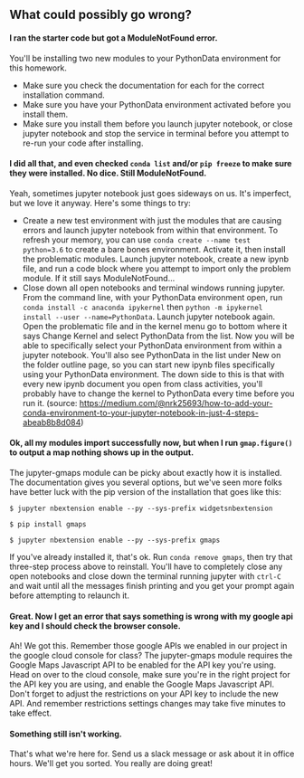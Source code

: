 ## What could possibly go wrong?

#### I ran the starter code but got a ModuleNotFound error.

You'll be installing two new modules to your PythonData environment for this homework.

- Make sure you check the documentation for each for the correct installation command.
- Make sure you have your PythonData environment activated before you install them.
- Make sure you install them before you launch jupyter notebook, or close jupyter notebook and stop the service in terminal before you attempt to re-run your code after installing.

#### I did all that, and even checked `conda list` and/or `pip freeze` to make sure they were installed. No dice. Still ModuleNotFound.

Yeah, sometimes jupyter notebook just goes sideways on us. It's imperfect, but we love it anyway. Here's some things to try:

- Create a new test environment with just the modules that are causing errors and launch jupyter notebook from within that environment. To refresh your memory, you can use `conda create --name test python=3.6` to create a bare bones environment. Activate it, then install the problematic modules. Launch jupyter notebook, create a new ipynb file, and run a code block where you attempt to import only the problem module. If it still says ModuleNotFound...
- Close down all open notebooks and terminal windows running jupyter. From the command line, with your PythonData environment open, run `conda install -c anaconda ipykernel` then `python -m ipykernel install --user --name=PythonData`. Launch jupyter notebook again. Open the problematic file and in the kernel menu go to bottom where it says Change Kernel and select PythonData from the list. Now you will be able to specifically select your PythonData environment from within a jupyter notebook. You'll also see PythonData in the list under New on the folder outline page, so you can start new ipynb files specifically using your PythonData environment. The down side to this is that with every new ipynb document you open from class activities, you'll probably have to change the kernel to PythonData every time before you run it. (source: https://medium.com/@nrk25693/how-to-add-your-conda-environment-to-your-jupyter-notebook-in-just-4-steps-abeab8b8d084)

#### Ok, all my modules import successfully now, but when I run `gmap.figure()` to output a map nothing shows up in the output.

The jupyter-gmaps module can be picky about exactly how it is installed. The documentation gives you several options, but we've seen more folks have better luck with the pip version of the installation that goes like this:
```
$ jupyter nbextension enable --py --sys-prefix widgetsnbextension

$ pip install gmaps

$ jupyter nbextension enable --py --sys-prefix gmaps
```
If you've already installed it, that's ok. Run `conda remove gmaps`, then try that three-step process above to reinstall. You'll have to completely close any open notebooks and close down the terminal running jupyter with `ctrl-C` and wait until all the messages finish printing and you get your prompt again before attempting to relaunch it.

#### Great. Now I get an error that says something is wrong with my google api key and I should check the browser console.

Ah! We got this. Remember those google APIs we enabled in our project in the google cloud console for class? The jupyter-gmaps module requires the Google Maps Javascript API to be enabled for the API key you're using. Head on over to the cloud console, make sure you're in the right project for the API key you are using, and enable the Google Maps Javascript API. Don't forget to adjust the restrictions on your API key to include the new API. And remember restrictions settings changes may take five minutes to take effect.

#### Something still isn't working.

That's what we're here for. Send us a slack message or ask about it in office hours. We'll get you sorted. You really are doing great!
